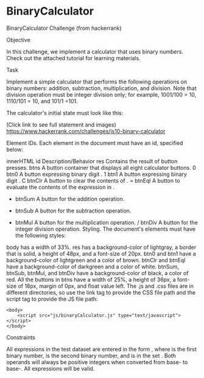 # BinaryCalculator
BinaryCalculator Challenge (from hackerrank)


Objective

In this challenge, we implement a calculator that uses binary numbers. Check out the attached tutorial for learning materials.

Task

Implement a simple calculator that performs the following operations on binary numbers: addition, subtraction, multiplication, and division. Note that division operation must be integer division only; for example, 1001/100 = 10, 1110/101 = 10, and 101/1 =101.

The calculator's initial state must look like this:

(Click link to see full statement and images)
https://www.hackerrank.com/challenges/js10-binary-calculator

Element IDs. Each element in the document must have an id, specified below:

innerHTML	id	Description/Behavior
res	Contains the result of button presses.
btns	A button container that displays all eight calculator buttons.
0	btn0	A button expressing binary digit .
1	btn1	A button expressing binary digit .
C	btnClr	A button to clear the contents of .
=	btnEql	A button to evaluate the contents of the expression in .
+	btnSum	A button for the addition operation.
-	btnSub	A button for the subtraction operation.
*	btnMul	A button for the multiplication operation.
/	btnDiv	A button for the integer division operation.
Styling. The document's elements must have the following styles:

body has a width of 33%.
res has a background-color of lightgray, a border that is solid, a height of 48px, and a font-size of 20px.
btn0 and btn1 have a background-color of lightgreen and a color of brown.
btnClr and btnEql have a background-color of darkgreen and a color of white.
btnSum, btnSub, btnMul, and btnDiv have a background-color of black, a color of red.
All the buttons in btns have a width of 25%, a height of 36px, a font-size of 18px, margin of 0px, and float value left.
The .js and .css files are in different directories, so use the link tag to provide the CSS file path and the script tag to provide the JS file path:

<!DOCTYPE html>
<html>
    <head>
        <link rel="stylesheet" href="css/binaryCalculator.css" type="text/css">
    </head>
    
    <body>
    	<script src="js/binaryCalculator.js" type="text/javascript"></script>
    </body>
</html>

Constraints

All expressions in the test dataset are entered in the form , where  is the first binary number,  is the second binary number, and  is in the set .
Both operands will always be positive integers when converted from base- to base-.
All expressions will be valid.
